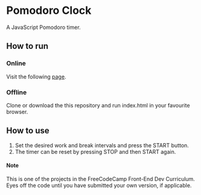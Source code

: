 # Pomodoro Clock
A JavaScript Pomodoro timer.

## How to run
### Online
Visit the following [page](https://evblance.github.io/pomodoro-clock/).

### Offline
Clone or download the this repository and run index.html in your favourite browser.

## How to use
1. Set the desired work and break intervals and press the START button.
2. The timer can be reset by pressing STOP and then START again.

#### Note
This is one of the projects in the FreeCodeCamp Front-End Dev Curriculum. Eyes off the code until you have submitted your own version, if applicable.
